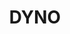 ---
layout: project
title: DYNO
index: 0
permalink: /projects/dyno

social: true # includes social icons at the bottom of the page
---